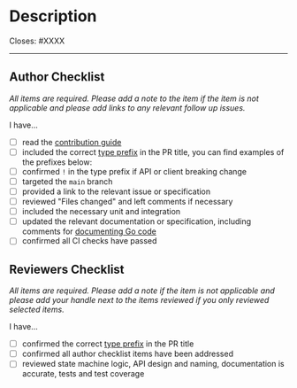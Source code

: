 # Description

Closes: #XXXX

<!-- Add a description of the changes that this PR introduces and the files that
are the most critical to review. -->

---

## Author Checklist

*All items are required. Please add a note to the item if the item is not applicable and
please add links to any relevant follow up issues.*

I have...

* [ ] read the [contribution guide](../CONTRIBUTING.md)
* [ ] included the correct [type prefix](https://github.com/commitizen/conventional-commit-types/blob/v3.0.0/index.json) in the PR title, you can find examples of the prefixes below:
    <!-- * `feat`: A new feature
    * `fix`: A bug fix
    * `docs`: Documentation only changes
    * `style`: Changes that do not affect the meaning of the code (white-space, formatting, missing semi-colons, etc)
    * `refactor`: A code change that neither fixes a bug nor adds a feature
    * `perf`: A code change that improves performance
    * `test`: Adding missing tests or correcting existing tests
    * `build`: Changes that affect the build system or external dependencies (example scopes: gulp, broccoli, npm)
    * `ci`: Changes to our CI configuration files and scripts (example scopes: Travis, Circle, BrowserStack, SauceLabs)
    * `chore`: Other changes that don't modify src or test files
    * `revert`: Reverts a previous commit -->
* [ ] confirmed `!` in the type prefix if API or client breaking change
* [ ] targeted the `main` branch
* [ ] provided a link to the relevant issue or specification
* [ ] reviewed "Files changed" and left comments if necessary
* [ ] included the necessary unit and integration
* [ ] updated the relevant documentation or specification, including comments for [documenting Go code](https://blog.golang.org/godoc)
* [ ] confirmed all CI checks have passed

## Reviewers Checklist

*All items are required. Please add a note if the item is not applicable and please add
your handle next to the items reviewed if you only reviewed selected items.*

I have...

* [ ] confirmed the correct [type prefix](https://github.com/commitizen/conventional-commit-types/blob/v3.0.0/index.json) in the PR title
* [ ] confirmed all author checklist items have been addressed
* [ ] reviewed state machine logic, API design and naming, documentation is accurate, tests and test coverage